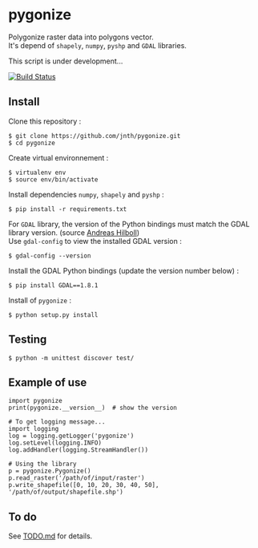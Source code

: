 # pygonize

Polygonize raster data into polygons vector.  
It's depend of `shapely`, `numpy`, `pyshp` and `GDAL` libraries.  

This script is under development...

[![Build Status](https://travis-ci.org/jnth/pygonize.svg?branch=master)](https://travis-ci.org/jnth/pygonize)



## Install

Clone this repository :

    $ git clone https://github.com/jnth/pygonize.git
    $ cd pygonize

Create virtual environnement :

    $ virtualenv env
    $ source env/bin/activate

Install dependencies `numpy`, `shapely` and `pyshp` :

    $ pip install -r requirements.txt

For `GDAL` library, the version of the Python bindings must match the GDAL library version.
(source [Andreas Hilboll])  
Use `gdal-config` to view the installed GDAL version :

    $ gdal-config --version

Install the GDAL Python bindings (update the version number below) :

    $ pip install GDAL==1.8.1

Install of `pygonize` :

    $ python setup.py install



## Testing

    $ python -m unittest discover test/
    


## Example of use

    import pygonize
    print(pygonize.__version__)  # show the version
    
    # To get logging message...
    import logging
    log = logging.getLogger('pygonize')
    log.setLevel(logging.INFO)
    log.addHandler(logging.StreamHandler())

    # Using the library
    p = pygonize.Pygonize()
    p.read_raster('/path/of/input/raster')
    p.write_shapefile([0, 10, 20, 30, 40, 50], '/path/of/output/shapefile.shp')
    


## To do

See [TODO.md](TODO.md) for details.







[Andreas Hilboll]: http://www.iup.uni-bremen.de/~hilboll/blog/2013/2013-10_installing-gdal-in-a-virtualenv.html
